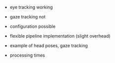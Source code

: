 - eye tracking working
- gaze tracking not
- configuration possible
- flexible pipeline implementation (slight overhead)
- example of head poses, gaze tracking

- processing times
